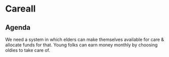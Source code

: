 Careall
===================================

## Agenda
We need a system in which elders can make themselves available for care & allocate funds for that. Young folks can earn money monthly by choosing oldies to take care of.
